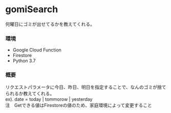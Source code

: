 # gomiSearch
何曜日にゴミが出せてるかを教えてくれる。

### 環境
- Google Cloud Function
- Firestore
- Python 3.7

### 概要
リクエストパラメータに今日、昨日、明日を指定することで、なんのゴミが捨てられるか教えてくれる。  
ex). date = today | tommorow | yesterday  
注　Getできる値はFirestoreの値のため、家庭環境によって変更すること
